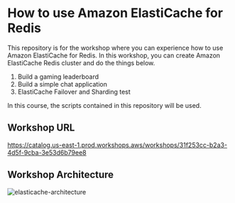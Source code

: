 # How to use Amazon ElastiCache for Redis
This repository is for the workshop where you can experience how to use Amazon ElastiCache for Redis.
In this workshop, you can create Amazon ElastiCache Redis cluster and do the things below.

1. Build a gaming leaderboard
2. Build a simple chat application
3. ElastiCache Failover and Sharding test

In this course, the scripts contained in this repository will be used.

## Workshop URL
https://catalog.us-east-1.prod.workshops.aws/workshops/31f253cc-b2a3-4d5f-9cba-3e53d6b79ee8

## Workshop Architecture
![elasticache-architecture](https://user-images.githubusercontent.com/113352091/194485109-b5d66edd-aa4d-4a69-bdfe-f825ea66aaa2.png)
